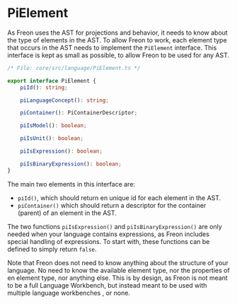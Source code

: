 
# PiElement

As Freon uses the AST for projections and behavior, it needs to know about the type of elements in the AST.
To allow Freon to work, each element type that occurs in the AST needs to implement the `PiElement` interface.
This interface is kept as small as possible, to allow Freon to be used for any AST.


```ts
/* File: core/src/language/PiElement.ts */

export interface PiElement {
	piId(): string;

	piLanguageConcept(): string;

	piContainer(): PiContainerDescriptor;

	piIsModel(): boolean;

	piIsUnit(): boolean;

	piIsExpression(): boolean;

	piIsBinaryExpression(): boolean;
}
```

The main two elements in this interface are:

* `piId()`, which should return en unique id for each element in the AST.
* `piContainer()` which should return a descriptor for the container (parent) of an element in the AST.

The two functions `piIsExpression()` and `piIsBinaryExpression()` are only needed when your language
contains expressions, as Freon includes special handling of expressions.
To start with, these functions can be defined to simply return `false`.

Note that Freon does not need to know anything about the structure of your language.
No need to know the available element type, nor the properties of en element type, nor anything else.
This is by design, as Freon is not meant to be a full Language Workbench,
but instead meant to be used with multiple language workbenches , or none.

